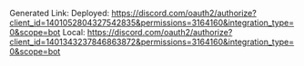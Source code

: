 Generated Link:
Deployed: https://discord.com/oauth2/authorize?client_id=1401052804327542835&permissions=3164160&integration_type=0&scope=bot
Local: https://discord.com/oauth2/authorize?client_id=1401343237846863872&permissions=3164160&integration_type=0&scope=bot
